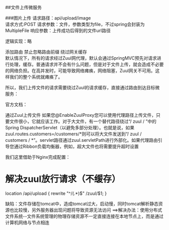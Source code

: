 ##文件上传微服务

###图片上传
请求路径：api/upload/image  
请求方式:POST
请求参数：文件，参数类型为file，不过spring会封装为MultipleFile
响应参数：上传成功后得到的文件url路径


逻辑实现：略

添加路由
禁止忽略路由前缀
绕过网关缓存  
默认情况下，所有的请求经过Zuul网代理，默认会通过SpringMVC预先对请求进行处理，缓存。普通请求并不会有什么问题，但是对于文件上传，就会造成不必要的网络负担。在高并发时，可能导致网络瘫痪，网络阻塞，Zuul网关不可用。这样我们的整个系统就瘫痪了。

所以，我们上传文件的请求需要绕过Zuul的请求缓存，直接通过路由到达目标微服务：

官方文档：

通过Zuul上传文件
如果您@EnableZuulProxy您可以使用代理路径上传文件，只要文件很小，它就应该工作。对于大文件，有一个替代路径绕过“/ zuul / ”中的Spring DispatcherServlet（以避免多部分处理）。也就是说，如果zuul.routes.customers=/customers/*则可以将大文件发送到“/ zuul / customers / *”。servlet路径通过zuul.servletPath进行外部化。如果代理路由引导您通过Ribbon负载均衡器，例如，超大文件也将需要提升超时设置

我们这里借助于Nginx完成配置：

# 解决zuul放行请求（不缓存）
location /api/upload {
    rewrite "^/(.*)$" /zuul/$1;
}

缺陷：文件存储在tomcat中，造成tomcat过大，启动慢，同时tomcat解析静态资源也比较慢，另外服务器出现问题将导致资源无法访问
 ==>解决办法：使用分布式文件系统--文件系统管理的物理存储资源不一定直接连接在本地节点上，而是通过计算机网络与节点相连